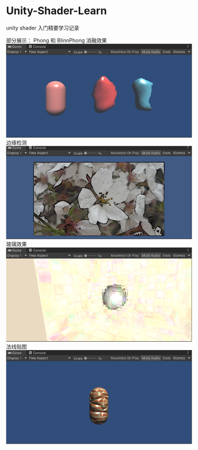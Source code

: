 # Unity-Shader-Learn
unity shader 入门精要学习记录

部分展示：
Phong 和 BlinnPhong 消融效果
![](https://github.com/Shirlenesky/Unity-Shader-Learn/blob/main/images/phong.png)
边缘检测
![](https://github.com/Shirlenesky/Unity-Shader-Learn/blob/main/images/edgeDetection.png)
玻璃效果
![](https://github.com/Shirlenesky/Unity-Shader-Learn/blob/main/images/glass.png)
法线贴图
![](https://github.com/Shirlenesky/Unity-Shader-Learn/blob/main/images/normalmap.png)
